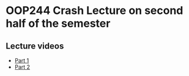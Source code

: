 # OOP244 Crash Lecture on second half of the semester
## Lecture videos
- [Part 1](https://recordings.rna2.blindsidenetworks.com/senecacollege/4efc984b2063f2bc947b37ffa59295801e47912c-1624973752062/capture/)
- [Part 2](https://recordings.rna2.blindsidenetworks.com/senecacollege/4efc984b2063f2bc947b37ffa59295801e47912c-1624986006683/capture/)
